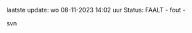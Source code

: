 laatste update: 
wo 08-11-2023 14:02   uur 
Status: FAALT - fout - 
<div class="service R">svn</div>